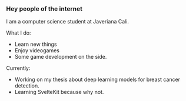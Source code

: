 ### Hey people of the internet

I am a computer science student at Javeriana Cali.

What I do:
- Learn new things
- Enjoy videogames
- Some game development on the side.

Currently:
- Working on my thesis about deep learning models for breast cancer detection.
- Learning SvelteKit because why not.

<!--
**Buitragox/Buitragox** is a ✨ _special_ ✨ repository because its `README.md` (this file) appears on your GitHub profile.

Here are some ideas to get you started:

- 🔭 I’m currently working on ...
- 🌱 I’m currently learning ...
- 👯 I’m looking to collaborate on ...
- 🤔 I’m looking for help with ...
- 💬 Ask me about ...
- 📫 How to reach me: ...
- 😄 Pronouns: ...
- ⚡ Fun fact: ...
-->
